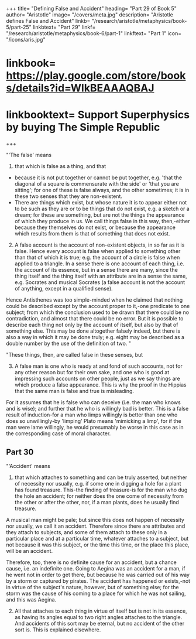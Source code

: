+++
title= "Defining False and Accident"
heading= "Part 29 of Book 5"
author= "Aristotle"
image= "/covers/meta.jpg"
description= "Aristotle defines False and Accident"
linkb= "/research/aristotle/metaphysics/book-5/part-25"
linkbtext= "Part 29"
linkf= "/research/aristotle/metaphysics/book-6/part-1"
linkftext= "Part 1"
icon= "/icons/aris.jpg"
# linkbook= https://play.google.com/store/books/details?id=WlkBEAAAQBAJ
# linkbooktext= Support Superphysics by buying The Simple Republic
+++

"'The false' means 

1. that which is false as a thing, and that
- because it is not put together or cannot be put together, e.g. 'that the diagonal of a square is commensurate with the side' or 'that you are sitting'; for one of these is false always, and the other sometimes; it is in these two senses that they are non-existent. 
- There are things which exist, but whose nature it is to appear either not to be such as they are or to be things that do not exist, e.g. a sketch or a dream; for these are something, but are not the things the appearance of which they produce in us. We call things false in this way, then,-either because they themselves do not exist, or because the appearance which results from them is that of something that does not exist.

2. A false account is the account of non-existent objects, in so far as it is false. Hence every account is false when applied to something other than that of which it is true; e.g. the account of a circle is false when applied to a triangle. In a sense there is one account of each thing, i.e. the account of its essence, but in a sense there are many, since the thing itself and the thing itself with an attribute are in a sense the same, e.g. Socrates and musical Socrates (a false account is not the account of anything, except in a qualified sense). 

Hence Antisthenes was too simple-minded when he claimed that nothing could be described except by the account proper to it,-one predicate to one subject; from which the conclusion used to be drawn that there could be no contradiction, and almost that there could be no error. But it is possible to describe each thing not only by the account of itself, but also by that of something else. This may be done altogether falsely indeed, but there is also a way in which it may be done truly; e.g. eight may be described as a double number by the use of the definition of two. "

"These things, then, are called false in these senses, but 

3. A false man is one who is ready at and fond of such accounts, not for any other reason but for their own sake, and one who is good at impressing such accounts on other people, just as we say things are which produce a false appearance. This is why the proof in the Hippias that the same man is false and true is misleading. 

For it assumes that he is false who can deceive (i.e. the man who knows and is wise); and further that he who is willingly bad is better. This is a false result of induction-for a man who limps willingly is better than one who does so unwillingly-by 'limping' Plato means 'mimicking a limp', for if the man were lame willingly, he would presumably be worse in this case as in the corresponding case of moral character.


## Part 30

"'Accident' means 

1. that which attaches to something and can be truly asserted, but neither of necessity nor usually, e.g. if some one in digging a hole for a plant has found treasure. This-the finding of treasure-is for the man who dug the hole an accident; for neither does the one come of necessity from the other or after the other, nor, if a man plants, does he usually find treasure. 

A musical man might be pale; but since this does not happen of necessity nor usually, we call it an accident. Therefore since there are attributes and they attach to subjects, and some of them attach to these only in a particular place and at a particular time, whatever attaches to a subject, but not because it was this subject, or the time this time, or the place this place, will be an accident. 

Therefore, too, there is no definite cause for an accident, but a chance cause, i.e. an indefinite one. Going to Aegina was an accident for a man, if he went not in order to get there, but because he was carried out of his way by a storm or captured by pirates. The accident has happened or exists,-not in virtue of the subject's nature, however, but of something else; for the storm was the cause of his coming to a place for which he was not sailing, and this was Aegina.

2. All that attaches to each thing in virtue of itself but is not in its essence, as having its angles equal to two right angles attaches to the triangle. And accidents of this sort may be eternal, but no accident of the other sort is. This is explained elsewhere.